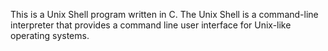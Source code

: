 This is a Unix Shell program written in C. The Unix Shell is a command-line interpreter that provides a command line user interface for Unix-like operating systems.
